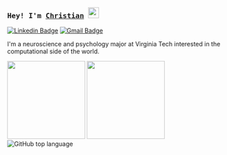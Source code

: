### <samp> Hey! I'm <a href="http://www.linkedin.com/in/christianburrell" target="_blank">Christian</a> <img src="https://media.giphy.com/media/hvRJCLFzcasrR4ia7z/giphy.gif" width="25"> </samp>

[![Linkedin Badge](https://img.shields.io/badge/-LinkedIn-0e76a8?style=flat-square&logo=Linkedin&logoColor=white)](http://www.linkedin.com/in/christianburrell)
[![Gmail Badge](https://img.shields.io/badge/Gmail-D14836?style=flat&logo=gmail&logoColor=white)](mailto:christian.burell@gmail.com)


I'm a neuroscience and psychology major at Virginia Tech interested in the computational side of the world.



<!--[![Website Badge](https://img.shields.io/badge/Website-3b5998?style=flat-square&logo=google-chrome&logoColor=white)](https://gkassym.netlify.app)
[![Twitter Badge](https://img.shields.io/badge/-Twitter-00acee?style=flat-square&logo=Twitter&logoColor=white)](https://twitter.com/GKassym)
[![Instagram Badge](https://img.shields.io/badge/-Instagram-e4405f?style=flat-square&logo=Instagram&logoColor=white)](https://instagram.com/gkassym/)
[![Medium Badge](https://img.shields.io/badge/medium-%2312100E.svg?&style=for-square&logo=medium&logoColor=white)](https://gapur-kassym.medium.com/)
[![Telegram Badge](https://img.shields.io/badge/-Telegram-0088cc?style=flat-square&logo=Telegram&logoColor=white)](https://t.me/GKassym)   -->

<img height="180em" src="https://github-readme-stats.vercel.app/api?username=christianburrell&show_icons=true&hide_border=true&&count_private=true&include_all_commits=true"/> <img height="180em" src="https://github-readme-stats.vercel.app/api/top-langs/?username=Gapur&exclude_repo=KNN-Image-Classification&show_icons=true&hide_border=true&layout=compact&langs_count=8"/>
![GitHub top language](https://img.shields.io/github/languages/top/christianburrell/{change}?color=black) 
